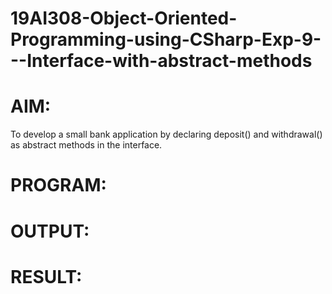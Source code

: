 # 19AI308-Object-Oriented-Programming-using-CSharp-Exp-9---Interface-with-abstract-methods

# AIM:
To develop a small bank application by declaring deposit() and withdrawal() as abstract methods in the interface. 

# PROGRAM:
# OUTPUT:
# RESULT:
